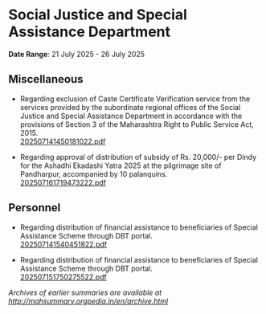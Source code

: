 # Social Justice and Special Assistance Department

**Date Range**: 21 July 2025 - 26 July 2025


## Miscellaneous
- Regarding exclusion of Caste Certificate Verification service from the services provided by the subordinate regional offices of the Social Justice and Special Assistance Department in accordance with the provisions of Section 3 of the Maharashtra Right to Public Service Act, 2015.\
  [202507141450181022.pdf](https://gr.maharashtra.gov.in/Site/Upload/Government%20Resolutions/English/202507141450181022.pdf)

- Regarding approval of distribution of subsidy of Rs. 20,000/- per Dindy for the Ashadhi Ekadashi Yatra 2025 at the pilgrimage site of Pandharpur, accompanied by 10 palanquins.\
  [202507161719473222.pdf](https://gr.maharashtra.gov.in/Site/Upload/Government%20Resolutions/English/202507161719473222.pdf)

## Personnel
- Regarding distribution of financial assistance to beneficiaries of Special Assistance Scheme through DBT portal.\
  [202507141540451822.pdf](https://gr.maharashtra.gov.in/Site/Upload/Government%20Resolutions/English/202507141540451822.pdf)

- Regarding distribution of financial assistance to beneficiaries of Special Assistance Scheme through DBT portal.\
  [202507151750275522.pdf](https://gr.maharashtra.gov.in/Site/Upload/Government%20Resolutions/English/202507151750275522.pdf)


*Archives of earlier summaries are available at http://mahsummary.orgpedia.in/en/archive.html*
